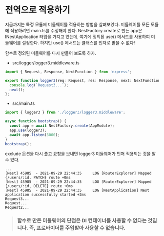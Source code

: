 # 전역으로 적용하기

지금까지는 특정 모듈에 미들웨어를 적용하는 방법을 살펴보았다. 미들웨어를 모든 모듈에 적용하려면 main.ts를 수정해야 한다. NestFactory.create로 만든 app은 INestApplication 타입을 가지고 있는데, 여기에 정의된 use() 메서드를 사용하여 미들웨어를 설정한다. 하지만 use() 메서드는 클래스를 인자로 받을 수 없다!

함수로 정의된 미들웨어를 다시 만들어 보도록 하자.

- src/logger/logger3.middleware.ts

```typescript
import { Request, Response, NextFunction } from 'express';

export function logger3(req: Request, res: Response, next: NextFunction) {
  console.log(`Request3...`);
  next();
};
```

- src/main.ts

```typescript
import { logger3 } from './logger3/logger3.middleware';

async function bootstrap() {
  const app = await NestFactory.create(AppModule);
  app.use(logger3);
  await app.listen(3000);
}
bootstrap();
```

exclude 옵션을 다시 풀고 요청을 보내면 logger3 미들웨어가 먼저 적용되는 것을 알 수 있다.

```
...
[Nest] 45985  - 2021-09-29 22:44:35     LOG [RouterExplorer] Mapped {/users/:id, PATCH} route +0ms
[Nest] 45985  - 2021-09-29 22:44:35     LOG [RouterExplorer] Mapped {/users/:id, DELETE} route +0ms
[Nest] 45985  - 2021-09-29 22:44:35     LOG [NestApplication] Nest application successfully started +2ms
Request3...
Request...
Request2...
```

> ### 함수로 만든 미들웨어의 단점은 DI 컨테이너를 사용할 수 없다는 것입니다. 즉, 프로바이더를 주입받아 사용할 수 없습니다.
